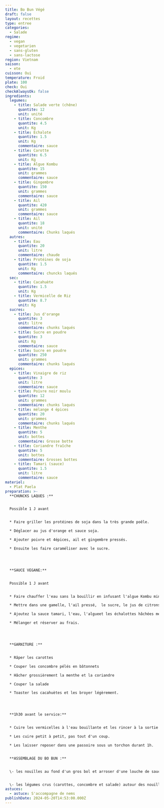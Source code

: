 ```yaml
---
title: Bo Bun Végé
draft: false
layout: recettes
type: entree
categories:
  - Salade
regime:
  - vegan
  - vegetarien
  - sans-gluten
  - sans-lactose
region: Vietnam
saison:
  - ete
cuisson: Oui
temperature: Froid
plate: 100
check: Oui
checkAlwaysOk: false
ingredients:
  legumes:
    - title: Salade verte (chêne)
      quantite: 12
      unit: unité
    - title: Concombre
      quantite: 4.5
      unit: Kg
    - title: Echalote
      quantite: 1.5
      unit: Kg
      commentaire: sauce
    - title: Carotte
      quantite: 6.5
      unit: Kg
    - title: Algue Kombu
      quantite: 15
      unit: grammes
      commentaire: sauce
    - title: Gingembre
      quantite: 150
      unit: grammes
      commentaire: sauce
    - title: Ail
      quantite: 420
      unit: grammes
      commentaire: sauce
    - title: Ail
      quantite: 18
      unit: unité
      commentaire: Chunks laqués
  autres:
    - title: Eau
      quantite: 20
      unit: litre
      commentaire: chaude
    - title: Protéines de soja
      quantite: 1.5
      unit: Kg
      commentaire: chuncks laqués
  sec:
    - title: Cacahuète
      quantite: 1.5
      unit: Kg
    - title: Vermicelle de Riz
      quantite: 8.7
      unit: Kg
  sucres:
    - title: Jus d'orange
      quantite: 3
      unit: litre
      commentaire: chunks laqués
    - title: Sucre en poudre
      quantite: 3
      unit: Kg
      commentaire: sauce
    - title: Sucre en poudre
      quantite: 250
      unit: grammes
      commentaire: chunks laqués
  epices:
    - title: Vinaigre de riz
      quantite: 3
      unit: litre
      commentaire: sauce
    - title: Poivre noir moulu
      quantite: 12
      unit: grammes
      commentaire: chunks laqués
    - title: mélange 4 épices
      quantite: 20
      unit: grammes
      commentaire: chunks laqués
    - title: Menthe
      quantite: 5
      unit: bottes
      commentaire: Grosse botte
    - title: Coriandre fraîche
      quantite: 5
      unit: bottes
      commentaire: Grosses bottes
    - title: Tamari (sauce)
      quantite: 1.5
      unit: litre
      commentaire: sauce
materiel:
  - Plat Paela
preparation: >-
  **CHUNCKS LAQUES :**


  Possible 1 J avant


  * Faire griller les protéines de soja dans la très grande poêle.

  * Déglacer au jus d'orange et sauce soja.

  * Ajouter poivre et 4épices, ail et gingembre pressés.

  * Ensuite les faire caraméliser avec le sucre.




  **SAUCE VEGANE:**


  Possible 1 J avant


  * Faire chauffer l'eau sans la bouillir en infusant l'algue Kombu minimum 20min.

  * Mettre dans une gamelle, l'ail pressé,  le sucre, le jus de citrons verts, le vinaigre,jusqu'à ce que le sucre se dissolve. 

  * Ajoutez la sauce tamari, l'eau, l'algueet les échalottes hâchées menues.

  * Mélanger et réserver au frais.




  **GARNITURE :**


  * Râper les carottes

  * Couper les concombre pélés en bâtonnets

  * Hâcher grossièrement la menthe et la coriandre

  * Couper la salade

  * Toaster les cacahuètes et les broyer légèrement.




  **1h30 avant le service:**


  * Cuire les vermicelles à l'eau bouillante et les rincer à la sortie de cuisson.

  * Les cuire petit à petit, pas tout d'un coup.

  * Les laisser reposer dans une passoire sous un torchon durant 1h.


  **ASSEMBLAGE DU BO BUN :**


  \- les nouilles au fond d'un gros bol et arroser d'une louche de sauce. 


  \- les légumes crus (carottes, concombre et salade) autour des nouilles ainsi que les chunks, cacahuètes et coriandre et menthe.
astuces:
  - astuce: S'accompagne de nems
publishDate: 2024-05-20T14:53:00.000Z
---
```

